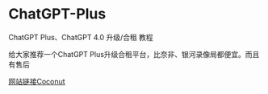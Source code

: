 # ChatGPT-Plus
ChatGPT Plus、ChatGPT 4.0    升级/合租 教程


给大家推荐一个ChatGPT Plus升级合租平台，比奈非、银河录像局都便宜。而且有售后

[网站链接Coconut](http://welcometococonut.com/)
